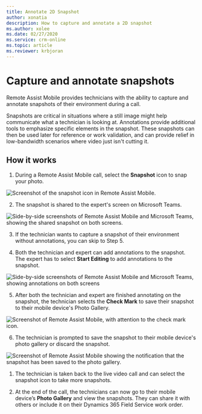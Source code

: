 ```yaml
---
title: Annotate 2D Snapshot
author: xonatia
description: How to capture and annotate a 2D snapshot
ms.author: xolee
ms.date: 02/27/2020
ms.service: crm-online
ms.topic: article
ms.reviewer: krbjoran
---
```

# Capture and annotate snapshots 

Remote Assist Mobile provides technicians with the ability to capture and annotate snapshots of their environment during a call.

Snapshots are critical in situations where a still image might help communicate what a technician is looking at. Annotations provide additional tools to emphasize specific elements in the snapshot. These snapshots can then be used later for reference or work validation, and can provide relief in low-bandwidth scenarios where video just isn't cutting it.  

## How it works

1.	During a Remote Assist Mobile call, select the **Snapshot** icon to snap your photo. 

![Screenshot of the snapshot icon in Remote Assist Mobile.](./media/snapshot_1.png "Snapshot Icon")

2. The snapshot is shared to the expert's screen on Microsoft Teams.

![Side-by-side screenshots of Remote Assist Mobile and Microsoft Teams, showing the shared snapshot on both screens.](./media/snapshot3.png "Share")

3. If the technician wants to capture a snapshot of their environment without annotations, you can skip to Step 5.

4. Both the technician and expert can add annotations to the snapshot. The expert has to select **Start Editing** to add annotations to the snapshot. 

![Side-by-side screenshots of Remote Assist Mobile and Microsoft Teams, showing annotations on both screens](./media/snapshot4.png "Start Editing")

5.	After both the technician and expert are finished annotating on the snapshot, the technician selects the **Check Mark** to save their snapshot to their mobile device's Photo Gallery.

![Screenshot of Remote Assist Mobile, with attention to the check mark icon.](./media/snapshot_5.png "Check")

6.	The technician is prompted to save the snapshot to their mobile device's photo gallery or discard the snapshot.

![Screenshot of Remote Assist Mobile showing the notification that the snapshot has been saved to the photo gallery.](./media/photo-gallery.png "Gallery")

1. The technician is taken back to the live video call and can select the snapshot icon to take more snapshots.

8.	At the end of the call, the technicians can now go to their mobile device’s **Photo Gallery** and view the snapshots. They can share it with others or include it on their Dynamics 365 Field Service work order. 
